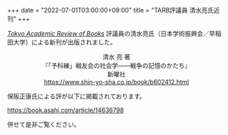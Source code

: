 +++
date = "2022-07-01T03:00:00+09:00"
title = "TARB評議員 清水亮氏近刊"
+++

[*Tokyo Academic Review of Books*](https://tarb.yamanami.tokyo/) 評議員の清水亮氏（日本学術振興会／早稲田大学）による新刊が出版されました。

<p style="text-align: center;">
清水 亮 著</br>
『「予科練」戦友会の社会学――戦争の記憶のかたち』</br>
新曜社</br>
<a href=https://www.shin-yo-sha.co.jp/book/b602412.html>https://www.shin-yo-sha.co.jp/book/b602412.html</a>
</p>

保阪正康氏による評が以下に掲載されております。

<a href=https://book.asahi.com/article/14636798>https://book.asahi.com/article/14636798</a>

併せて是非ご覧ください。
